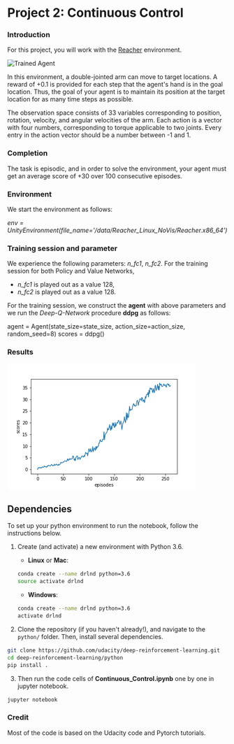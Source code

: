 [//]: # (Image References)

[image1]: https://user-images.githubusercontent.com/10624937/43851024-320ba930-9aff-11e8-8493-ee547c6af349.gif "Trained Agent"
[image2]: https://user-images.githubusercontent.com/10624937/43851646-d899bf20-9b00-11e8-858c-29b5c2c94ccc.png "Crawler"


# Project 2: Continuous Control

### Introduction

For this project, you will work with the [Reacher](https://github.com/Unity-Technologies/ml-agents/blob/master/docs/Learning-Environment-Examples.md#reacher) environment.

![Trained Agent][image1]

In this environment, a double-jointed arm can move to target locations. A reward of +0.1 is provided for each step that the agent's hand is in the goal location. Thus, the goal of your agent is to maintain its position at the target location for as many time steps as possible.

The observation space consists of 33 variables corresponding to position, rotation, velocity, and angular velocities of the arm. Each action is a vector with four numbers, corresponding to torque applicable to two joints. Every entry in the action vector should be a number between -1 and 1.


### Completion
The task is episodic, and in order to solve the environment,  your agent must get an average score of +30 over 100 consecutive episodes.


### Environment

We start the environment as follows:

_env = UnityEnvironment(file_name='/data/Reacher_Linux_NoVis/Reacher.x86_64')_

### Training session and parameter

We experience the following parameters:  _n_fc1_, _n_fc2_.
For the training session for both Policy and Value Networks, 
 * _n_fc1_ is played out as a value 128,
 * _n_fc2_ is played out as a value 128.

For the training session, we construct the **agent** with above parameters
and we run the *Deep-Q-Network* procedure **ddpg** as follows:

  agent = Agent(state_size=state_size, action_size=action_size, random_seed=8)
  scores = ddpg()


### Results
![Result Graph](plot.png)
  
## Dependencies

To set up your python environment to run the notebook, follow the instructions below.

1. Create (and activate) a new environment with Python 3.6.

	- __Linux__ or __Mac__: 
	```bash
	conda create --name drlnd python=3.6
	source activate drlnd
	```
	- __Windows__: 
	```bash
	conda create --name drlnd python=3.6 
	activate drlnd
	```
	
2. Clone the repository (if you haven't already!), and navigate to the `python/` folder.  Then, install several dependencies.
```bash
git clone https://github.com/udacity/deep-reinforcement-learning.git
cd deep-reinforcement-learning/python
pip install .
```

3. Then run the code cells of **Continuous_Control.ipynb** one by one in jupyter notebook.
```bash
jupyter notebook
```
  
### Credit

Most of the code is based on the Udacity code and Pytorch tutorials.
